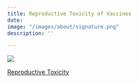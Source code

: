 ```yaml
---
title: Reproductive Toxicity of Vaccines
date: 
image: "/images/about/signature.png"
description: ''

---
```

[![](/images/reproductive_toxicity.png)](https://odysee.com/@DarkHorsePodcastClips:b/informed-consent-and-reproductive:e "Reproductive Toxicity of the Vaccines")

[Reproductive Toxicity](https://odysee.com/@DarkHorsePodcastClips:b/informed-consent-and-reproductive:e "Reproductive Toxicity of the Vaccine")